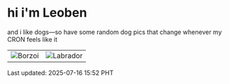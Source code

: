# hi i'm Leoben

and i like dogs—so have some random dog pics that change whenever my CRON feels like it

|  |  |
|--------|----------|
| ![Borzoi](https://random-dog-vercel.vercel.app/api/random-borzoi?v=1752652368) | ![Labrador](https://random-dog-vercel.vercel.app/api/random-labrador?v=1752652368) |

Last updated: 2025-07-16 15:52 PHT
